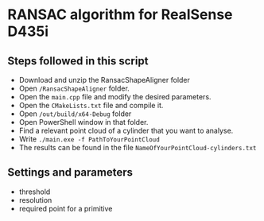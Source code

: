 # RANSAC algorithm for RealSense D435i

## Steps followed in this script

* Download and unzip the RansacShapeAligner folder
* Open `/RansacShapeAligner` folder.
* Open the `main.cpp` file and modify the desired parameters.
* Open the `CMakeLists.txt` file and compile it.
* Open `/out/build/x64-Debug` folder
* Open PowerShell window in that folder.
* Find a relevant point cloud of a cylinder that you want to analyse.
* Write `./main.exe -f PathToYourPointCloud`
* The results can be found in the file `NameOfYourPointCloud-cylinders.txt`

## Settings and parameters

- threshold
- resolution
- required point for a primitive
